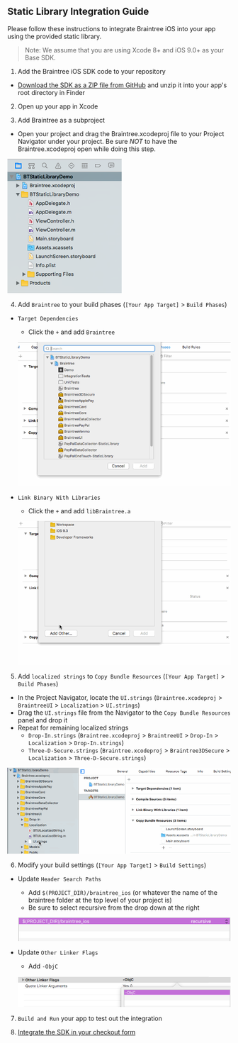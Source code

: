 Static Library Integration Guide
------------------------------------

Please follow these instructions to integrate Braintree iOS into your app using the provided static library.

> Note: We assume that you are using Xcode 8+ and iOS 9.0+ as your Base SDK.

1. Add the Braintree iOS SDK code to your repository
  - [Download the SDK as a ZIP file from GitHub](https://github.com/braintree/braintree_ios/archive/master.zip) and unzip it into your app's root directory in Finder

2. Open up your app in Xcode

3. Add Braintree as a subproject
  - Open your project and drag the Braintree.xcodeproj file to your Project Navigator under your project. Be sure *NOT* to have the Braintree.xcodeproj open while doing this step.
  
  ![Screenshot of adding Braintree as a subproject](bt_static_screenshot_sub_project.png)
  
4. Add `Braintree` to your build phases (`[Your App Target]` > `Build Phases`)
  - `Target Dependencies`
    - Click the `+` and add `Braintree`
    
    ![Screenshot of adding Braintree to Target Dependencies](bt_static_screenshot_target_dependency.gif)
    
  - `Link Binary With Libraries`
    - Click the `+` and add `libBraintree.a`
    
    ![Screenshot of adding Braintree to Link Bunary With Libraries](bt_static_screenshot_link_binary.gif)
    
5. Add `localized strings` to `Copy Bundle Resources` (`[Your App Target]` > `Build Phases`)
  - In the Project Navigator, locate the `UI.strings` (`Braintree.xcodeproj` > `BraintreeUI` > `Localization` > `UI.strings`)
  - Drag the `UI.strings` file from the Navigator to the `Copy Bundle Resources` panel and drop it
  - Repeat for remaining localized strings
    - `Drop-In.strings` (`Braintree.xcodeproj` > `BraintreeUI` > `Drop-In` > `Localization` > `Drop-In.strings`)
    - `Three-D-Secure.strings` (`Braintree.xcodeproj` > `Braintree3DSecure` > `Localization` > `Three-D-Secure.strings`)
  
  ![Screenshot of adding localized strings to Copy Bundle Resources](bt_static_screenshot_strings.gif)
  
6. Modify your build settings (`[Your App Target]` > `Build Settings`)
  - Update `Header Search Paths`
    - Add `$(PROJECT_DIR)/braintree_ios` (or whatever the name of the braintree folder at the top level of your project is)
    - Be sure to select recursive from the drop down at the right
    
    ![Screenshot of updating Header Search Paths](bt_static_screenshot_header_search_paths.png)
    
  - Update `Other Linker Flags`
    - Add `-ObjC`
    
    ![Screenshot of updating Header Search Paths](bt_static_screenshot_linker_flags.png)
    
7. `Build and Run` your app to test out the integration

8. [Integrate the SDK in your checkout form](https://developers.braintreepayments.com/ios/start/overview)
